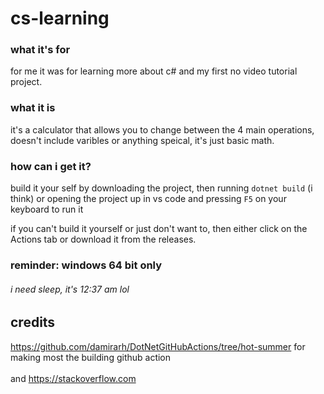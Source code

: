 # cs-learning

### what it's for
for me it was for learning more about c# and my first no video tutorial project.

### what it is
it's a calculator that allows you to change between the 4 main operations, doesn't include varibles or anything speical, it's just basic math.

### how can i get it?
build it your self by downloading the project, then running ``dotnet build`` (i think) or opening the project up in vs code and pressing ``F5`` on your keyboard to run it

if you can't build it yourself or just don't want to, then either click on the Actions tab or download it from the releases.

### reminder: windows 64 bit only

###### i need sleep, it's 12:37 am lol

## credits

https://github.com/damirarh/DotNetGitHubActions/tree/hot-summer for making most the building github action
<br><br>
and https://stackoverflow.com
